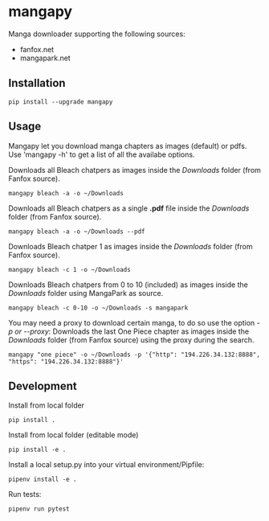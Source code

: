# mangapy

Manga downloader supporting the following sources:

- fanfox.net
- mangapark.net

## Installation

```
pip install --upgrade mangapy
```

## Usage

Mangapy let you download manga chapters as images (default) or pdfs.
Use 'mangapy -h' to get a list of all the availabe options.

Downloads all Bleach chatpers as images inside the *Downloads* folder (from Fanfox source).
```
mangapy bleach -a -o ~/Downloads
```

Downloads all Bleach chatpers as a single **.pdf** file inside the *Downloads* folder (from Fanfox source).
```
mangapy bleach -a -o ~/Downloads --pdf
```

Downloads Bleach chatper 1 as images inside the *Downloads* folder (from Fanfox source).
```
mangapy bleach -c 1 -o ~/Downloads
```

Downloads Bleach chatpers from 0 to 10 (included) as images inside the *Downloads* folder using MangaPark as source.
```
mangapy bleach -c 0-10 -o ~/Downloads -s mangapark
```

You may need a proxy to download certain manga, to do so use the option *-p or --proxy*:
Downloads the last One Piece chapter as images inside the *Downloads* folder (from Fanfox source) using the proxy during the search.

```
mangapy "one piece" -o ~/Downloads -p '{"http": "194.226.34.132:8888", "https": "194.226.34.132:8888"}'
```

## Development

Install from local folder

```
pip install .
```

Install from local folder (editable mode)

```
pip install -e .
```

Install a local setup.py into your virtual environment/Pipfile:

```
pipenv install -e .
```

Run tests:

```
pipenv run pytest
```